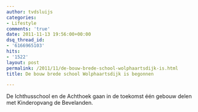 ```yaml
---
author: tvdsluijs
categories:
- Lifestyle
comments: 'true'
date: 2011-11-13 19:56:00+00:00
dsq_thread_id:
- '6166965103'
hits:
- '1522'
layout: post
permalink: /2011/11/de-bouw-brede-school-wolphaartsdijk-is.html
title: De bouw brede school Wolphaartsdijk is begonnen

---
```

De Ichthusschool en de Achthoek gaan in de toekomst één gebouw delen met Kinderopvang de Bevelanden.